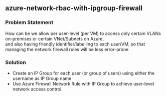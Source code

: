 ## azure-network-rbac-with-ipgroup-firewall  

### Problem Statement  

How can be we allow per user-level (per VM) to access only certain VLANs on-premises or certain VNet/Subnets on Azure,  
and also having friendly identifier/labelling to each user/VM, so that managing the network firewall rules will be less error-prone

### Solution  

* Create an IP Group for each user (or group of users) using either the username as IP Group name
* Use Azure Firewall Network Rule with IP Group to achieve user-level network access control.
